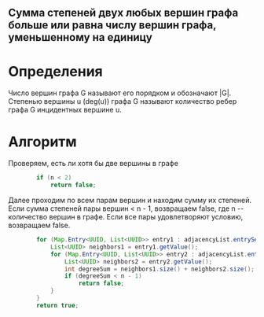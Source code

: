 ## Сумма степеней двух любых вершин графа больше или равна числу вершин графа, уменьшенному на единицу
# Определения 
Число вершин графа G называют его порядком и обозначают |G|.
Степенью вершины u (deg(u)) графа G называют количество ребер графа G инцидентных вершине u.
# Алгоритм
Проверяем, есть ли хотя бы две вершины в графе
``` Java
        if (n < 2)
            return false;
```

Далее проходим по всем парам вершин и находим сумму их степеней. Если сумма степеней пары вершин < n - 1, возвращаем false, где n -- количество вершин в графе. Если все пары удовлетворяют условию, возвращаем false.
```Java 
        for (Map.Entry<UUID, List<UUID>> entry1 : adjacencyList.entrySet()) {
            List<UUID> neighbors1 = entry1.getValue();
            for (Map.Entry<UUID, List<UUID>> entry2 : adjacencyList.entrySet()) {
                List<UUID> neighbors2 = entry2.getValue();
                int degreeSum = neighbors1.size() + neighbors2.size(); // Сумма степеней двух вершин
                if (degreeSum < n - 1)
                    return false;
            }
        }
        return true;